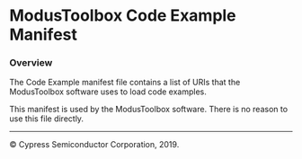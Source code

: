 # ModusToolbox Code Example Manifest

### Overview
The Code Example manifest file contains a list of URIs that the ModusToolbox software uses to load code examples.

This manifest is used by the ModusToolbox software. There is no reason to use this file directly.

---
© Cypress Semiconductor Corporation, 2019.